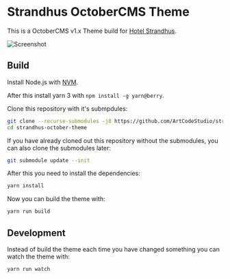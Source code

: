 # Strandhus OctoberCMS Theme

This is a OctoberCMS v1.x Theme build for [Hotel Strandhus](https://hotel-strandhus.de/).

![Screenshot](https://user-images.githubusercontent.com/1073989/141113748-f2c4b07d-373f-4133-bf9b-8fac2c1ad8b2.png)

## Build

Install Node.js with [NVM](https://github.com/nvm-sh/nvm).

After this install yarn 3 with `npm install -g yarn@berry`.

Clone this repository with it's submpdules:

```bash
git clone --recurse-submodules -j8 https://github.com/ArtCodeStudio/strandhus-october-theme.git
cd strandhus-october-theme
```

If you have already cloned out this repository without the submodules, you can also clone the submodules later:

```bash
git submodule update --init
```

After this you need to install the dependencies:

```bash
yarn install
```

Now you can build the theme with:

```bash
yarn run build
```

## Development

Instead of build the theme each time you have changed something you can watch the theme with:

```bash
yarn run watch
```
